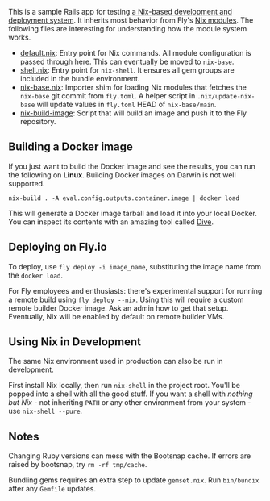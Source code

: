 This is a sample Rails app for testing [a Nix-based development and deployment system](https://github.com/fly-apps/nix-base). It inherits most behavior from Fly's [Nix modules](https://github.com/fly-apps/nix-base). The following files are interesting for understanding how the module system works.

* [default.nix](.nix/default.nix): Entry point for Nix commands. All module configuration is passed through here. This can eventually be moved to `nix-base`.
* [shell.nix](.nix/shell.nix): Entry point for `nix-shell`. It ensures all gem groups are included in the bundle environment.
* [nix-base.nix](.nix/nix-base.nix): Importer shim for loading Nix modules that fetches the `nix-base` git commit from `fly.toml`. A helper script in `.nix/update-nix-base` will update values in `fly.toml` HEAD of `nix-base/main`.
* [nix-build-image](.nix/nix-build-image): Script that will build an image and push it to the Fly repository.

## Building a Docker image

If you just want to build the Docker image and see the results, you can run the following on **Linux**. Building Docker images on Darwin is not well supported.

`nix-build . -A eval.config.outputs.container.image | docker load`

This will generate a Docker image tarball and load it into your local Docker. You can inspect its contents with an amazing tool called [Dive](https://github.com/wagoodman/dive).
## Deploying on Fly.io

To deploy, use `fly deploy -i image_name`, substituting the image name from the `docker load`.

For Fly employees and enthusiasts: there's experimental support for running a remote build using `fly deploy --nix`. Using this will require a custom remote builder Docker image. Ask an admin how to get that setup. Eventually, Nix will be enabled by default on remote builder VMs.
## Using Nix in Development

The same Nix environment used in production can also be run in development.

First install Nix locally, then run `nix-shell` in the project root. You'll be popped into a shell with all the good stuff. If you want a shell with *nothing but Nix* - not inheriting `PATH` or any other environment from your system - use `nix-shell --pure`.
## Notes

Changing Ruby versions can mess with the Bootsnap cache. If errors are raised by bootsnap, try `rm -rf tmp/cache`.

Bundling gems requires an extra step to update `gemset.nix`. Run `bin/bundix` after any `Gemfile` updates.